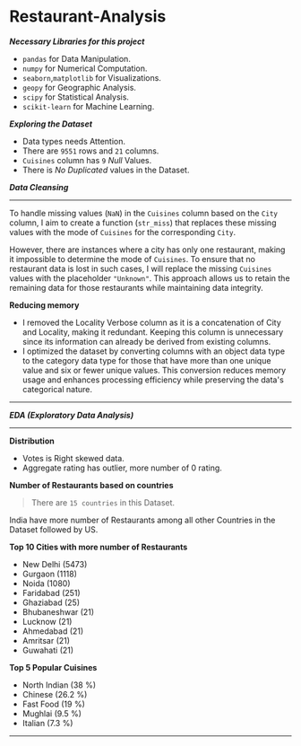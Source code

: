 # Restaurant-Analysis

***Necessary Libraries for this project***

- `pandas` for Data Manipulation.
- `numpy` for Numerical Computation.
- `seaborn`,`matplotlib` for Visualizations.
- `geopy` for Geographic Analysis.
- `scipy` for Statistical Analysis.
- `scikit-learn` for Machine Learning.

***Exploring the Dataset***

- Data types needs Attention.
- There are `9551` rows and `21` columns.
- `Cuisines` column has `9` *Null* Values.
- There is *No Duplicated* values in the Dataset.

***Data Cleansing***

---

To handle missing values (`NaN`) in the `Cuisines` column based on the `City` column, I aim to create a function (`str_miss`) that replaces these missing values with the mode of `Cuisines` for the corresponding `City`. 

However, there are instances where a city has only one restaurant, making it impossible to determine the mode of `Cuisines`. To ensure that no restaurant data is lost in such cases, I will replace the missing `Cuisines` values with the placeholder `"Unknown"`. This approach allows us to retain the remaining data for those restaurants while maintaining data integrity.

**Reducing memory**
- I removed the Locality Verbose column as it is a concatenation of City and Locality, making it redundant. Keeping this column is unnecessary since its information can already be derived from existing columns.
- I optimized the dataset by converting columns with an object data type to the category data type for those that have more than one unique value and six or fewer unique values. This conversion reduces memory usage and enhances processing efficiency while preserving the data's categorical nature.

---

***EDA (Exploratory Data Analysis)***

---

**Distribution**

- Votes is Right skewed data.
- Aggregate rating has outlier, more number of 0 rating.

**Number of Restaurants based on countries**

> There are `15 countries` in this Dataset.

<p> India have more number of Restaurants among all other Countries in the Dataset followed by US.</p>

**Top 10 Cities with more number of Restaurants**

- New Delhi (5473)
- Gurgaon (1118)
- Noida (1080)
- Faridabad (251)
- Ghaziabad (25)
- Bhubaneshwar (21)
- Lucknow (21)
- Ahmedabad (21)
- Amritsar (21)
- Guwahati (21)

**Top 5 Popular Cuisines**

- North Indian (38 %)
- Chinese (26.2 %)
- Fast Food (19 %)
- Mughlai (9.5 %)
- Italian (7.3 %)

---
